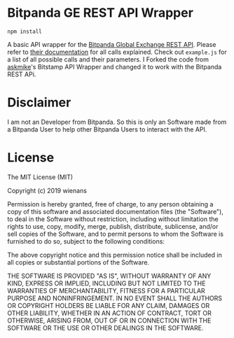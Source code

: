 # Bitpanda GE REST API Wrapper

    npm install 

A basic API wrapper for the [Bitpanda Global Exchange REST API](https://developers.bitpanda.com/exchange/). Please refer to [their documentation](https://developers.bitpanda.com/exchange/) for all calls explained. Check out `example.js` for a list of all possible calls and their parameters.
I Forked the code from [askmike](https://github.com/askmike/bitstamp)'s Bitstamp API Wrapper and changed it to work with the Bitpanda REST APi.

<!-- ```javascript
var Bitpanda = require('bitpanda');
var bitpanda = new Bitpanda();

bitpanda.transactions('btcusd', function(err, trades) {
  console.log(trades);
});
``` -->
# Disclaimer
I am not an Developer from Bitpanda. So this is only an Software made from a Bitpanda User to help other Bitpanda Users to interact with the API.
# License

The MIT License (MIT)

Copyright (c) 2019 wienans

Permission is hereby granted, free of charge, to any person obtaining a copy of this software and associated documentation files (the "Software"), to deal in the Software without restriction, including without limitation the rights to use, copy, modify, merge, publish, distribute, sublicense, and/or sell copies of the Software, and to permit persons to whom the Software is furnished to do so, subject to the following conditions:

The above copyright notice and this permission notice shall be included in all copies or substantial portions of the Software.

THE SOFTWARE IS PROVIDED "AS IS", WITHOUT WARRANTY OF ANY KIND, EXPRESS OR IMPLIED, INCLUDING BUT NOT LIMITED TO THE WARRANTIES OF MERCHANTABILITY, FITNESS FOR A PARTICULAR PURPOSE AND NONINFRINGEMENT. IN NO EVENT SHALL THE AUTHORS OR COPYRIGHT HOLDERS BE LIABLE FOR ANY CLAIM, DAMAGES OR OTHER LIABILITY, WHETHER IN AN ACTION OF CONTRACT, TORT OR OTHERWISE, ARISING FROM, OUT OF OR IN CONNECTION WITH THE SOFTWARE OR THE USE OR OTHER DEALINGS IN THE SOFTWARE.
